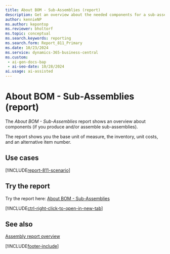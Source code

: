 ```yaml
---
title: About BOM - Sub-Assemblies (report)
description: Get an overview about the needed components for a sub-assembly bill of material (BOM), both for assembly and for production.
author: kennieNP
ms.author: kepontop
ms.reviewer: bholtorf
ms.topic: conceptual
ms.search.keywords: reporting
ms.search.form: Report_811_Primary
ms.date: 10/23/2024
ms.service: dynamics-365-business-central
ms.custom:
 - ai-gen-docs-bap
 - ai-seo-date: 10/28/2024
ai.usage: ai-assisted
---
```


# About BOM - Sub-Assemblies (report)

The *About BOM - Sub-Assemblies* report shows an overview about components (if you produce and/or assemble sub-assemblies).

The report shows you the base unit of measure, the inventory, unit costs, and an alternative item number.

## Use cases

[!INCLUDE[report-811-scenario](../includes/report-811-scenario-include.md)]

<!-- 

Prompt

Below is a report in an ERP system. Provide 3-4 use cases for different personas working with fixed asset management or finance for fixed assets.

Format like this:    
  
As a <persona>, use the report to    
* use case 1  
* use case 2    

Do not capitalize the persona names. 

Do not start lines with "Use the data to"

## Report name
About BOM - Sub-Assemblies

## Report description
The *About BOM - Sub-Assemblies* report shows an overview about components (if you produce and/or assemble sub-assemblies).
The report shows you the base unit of measure, the inventory, unit costs, and an alternative item number.

### What the report does

### Use cases
Get an overview about the needed components for a sub-assembly bill of material (BOM), both for assembly and for production.

Please include your data sources and URLs

-->


## Try the report

Try the report here: [About BOM - Sub-Assemblies](https://businesscentral.dynamics.com?report=811)

[!INCLUDE[ctrl-right-click-to-open-in-new-tab](../includes/ctrl-right-click-to-open-in-new-tab.md)]


## See also

[Assembly report overview](../assembly-reports.md)   

[!INCLUDE[footer-include](../includes/footer-banner.md)]